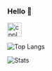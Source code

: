 ### Hello 👋

<a href="https://github.com/4iwen?tab=repositories&q=&type=&language=c%2B%2B&sort="><img src="https://raw.githubusercontent.com/isocpp/logos/master/cpp_logo.svg" alt="cpplogo" width="32" height="32"></a>

![Top Langs](https://github-readme-stats.vercel.app/api/top-langs/?username=4iwen&show_icons=true&layout=compact)

![Stats](https://github-readme-stats.vercel.app/api?username=4iwen&show_icons=true&layout=compact)
